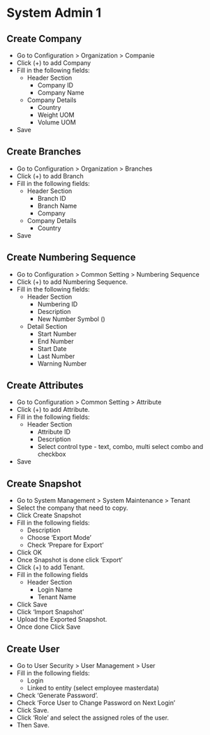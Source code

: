 # System Admin 1

## Create Company
- Go to Configuration > Organization > Companie
- Click (+) to add Company
- Fill in the following fields:
    - Header Section
        * Company ID
        * Company Name
    - Company Details
        * Country
        * Weight UOM
        * Volume UOM
- Save

## Create Branches
- Go to Configuration > Organization > Branches
- Click (+) to add Branch
- Fill in the following fields:
    - Header Section
        * Branch ID
        * Branch Name
        * Company
    - Company Details
        * Country
- Save

## Create Numbering Sequence
- Go to Configuration > Common Setting > Numbering Sequence
- Click (+) to add Numbering Sequence.
- Fill in the following fields:
    - Header Section
        * Numbering ID
        * Description
        * New Number Symbol (<NEW>)
    - Detail Section
        * Start Number
        * End Number
        * Start Date
        * Last Number
        * Warning Number

## Create Attributes
- Go to Configuration > Common Setting > Attribute
- Click (+) to add Attribute.
- Fill in the following fields:
    - Header Section
        * Attribute ID
        * Description
        * Select control type - text, combo, multi select combo and checkbox
- Save

## Create Snapshot
- Go to System Management > System Maintenance > Tenant
- Select the company that need to copy.
- Click Create Snapshot
- Fill in the following fields:
    - Description
    - Choose ‘Export Mode’
    - Check ‘Prepare for Export’
- Click OK
- Once Snapshot is done click ‘Export’
- Click (+) to add Tenant.
- Fill in the following fields
    - Header Section
        * Login Name
        * Tenant Name
- Click Save
- Click ‘Import Snapshot’
- Upload the Exported Snapshot.
- Once done Click Save

## Create User
- Go to User Security > User Management > User
- Fill in the following fields:
    * Login
    * Linked to entity (select employee masterdata)
- Check ‘Generate Password’.
- Check ‘Force User to Change Password on Next Login’
- Click Save.
- Click ‘Role’ and select the assigned roles of the user.
- Then Save.